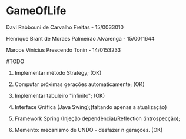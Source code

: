 ﻿# GameOfLife

Davi Rabbouni de Carvalho Freitas - 15/0033010

Henrique Brant de Moraes Palmeirão Alvarenga - 15/0011644

Marcos Vinícius Prescendo Tonin - 14/0153233

#TODO

1) Implementar método Strategy; (OK)

2) Computar próximas gerações automaticamente; (OK)

3) Implementar tabuleiro "infinito"; (OK)

4) Interface Gráfica (Java Swing);(faltando apenas a atualização)

5) Framework Spring (Injeção dependência)/Reflection (introspecção);

6) Memento: mecanismo de UNDO - desfazer n gerações. (OK)
